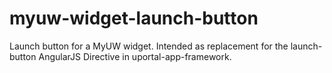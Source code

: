 # myuw-widget-launch-button
Launch button for a MyUW widget. Intended as replacement for the launch-button AngularJS Directive in uportal-app-framework.
